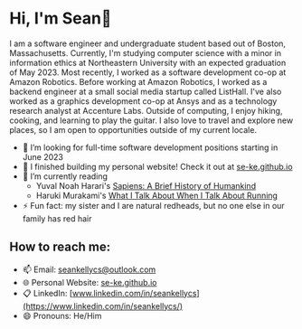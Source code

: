 # Hi, I'm Sean👋
I am a software engineer and undergraduate student based out of Boston, Massachusetts. Currently, I'm studying computer science with a minor in information ethics at Northeastern University with an expected graduation of May 2023. Most recently, I worked as a software development co-op at Amazon Robotics. Before working at Amazon Robotics, I worked as a backend engineer at a small social media startup called ListHall. I've also worked as a graphics development co-op at Ansys and as a technology research analyst at Accenture Labs. Outside of computing, I enjoy hiking, cooking, and learning to play the guitar. I also love to travel and explore new places, so I am open to opportunities outside of my current locale.

- 📆 I’m looking for full-time software development positions starting in June 2023
- 🔭 I finished building my personal website! Check it out at [se-ke.github.io](https://se-ke.github.io)
- 🌱 I’m currently reading
  - Yuval Noah Harari's [Sapiens: A Brief History of Humankind](https://www.ynharari.com/book/sapiens-2/)
  - Haruki Murakami's [What I Talk About When I Talk About Running](https://www.harukimurakami.com/book/what-i-talk-about-when-i-talk-about-running-a-memoir)
- ⚡ Fun fact: my sister and I are natural redheads, but no one else in our family has red hair
## How to reach me:
- 📫 Email: [seankellycs@outlook.com](mailto:seankellycs@outlook.com)
- 🌐 Personal Website: [se-ke.github.io](https://se-ke.github.io)
- 📋 LinkedIn: [www.linkedin.com/in/seankellycs](https://www.linkedin.com/in/seankellycs/)
- 😄 Pronouns: He/Him
